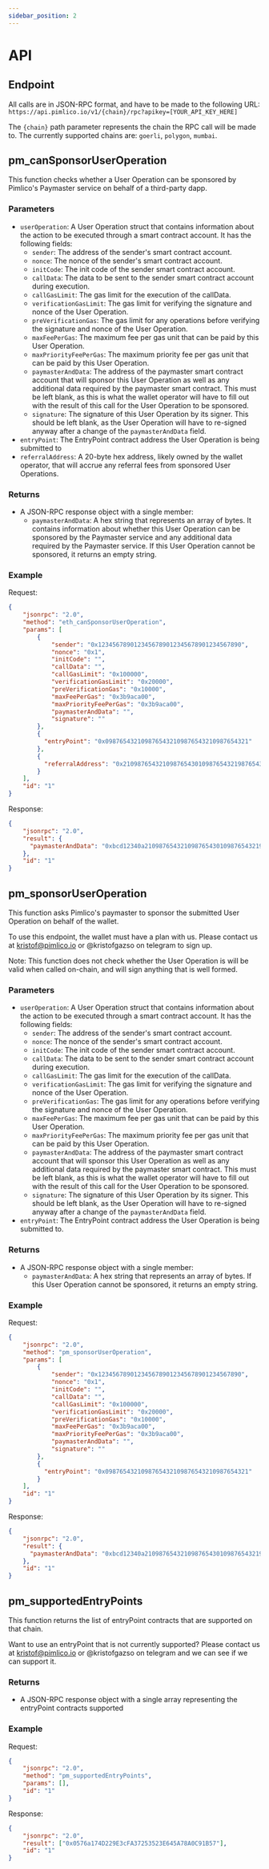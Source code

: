 ```yaml
---
sidebar_position: 2
---
```


# API

## Endpoint

All calls are in JSON-RPC format, and have to be made to the following URL:
`https://api.pimlico.io/v1/{chain}/rpc?apikey=[YOUR_API_KEY_HERE]`

The `{chain}` path parameter represents the chain the RPC call will be made to. The currently supported chains are: `goerli`, `polygon`, `mumbai`.

## pm_canSponsorUserOperation

This function checks whether a User Operation can be sponsored by Pimlico's Paymaster service on behalf of a third-party dapp.

### Parameters

- `userOperation`: A User Operation struct that contains information about the action to be executed through a smart contract account. It has the following fields:
  - `sender`: The address of the sender's smart contract account.
  - `nonce`: The nonce of the sender's smart contract account.
  - `initCode`: The init code of the sender smart contract account.
  - `callData`: The data to be sent to the sender smart contract account during execution.
  - `callGasLimit`: The gas limit for the execution of the callData.
  - `verificationGasLimit`: The gas limit for verifying the signature and nonce of the User Operation.
  - `preVerificationGas`: The gas limit for any operations before verifying the signature and nonce of the User Operation.
  - `maxFeePerGas`: The maximum fee per gas unit that can be paid by this User Operation.
  - `maxPriorityFeePerGas`: The maximum priority fee per gas unit that can be paid by this User Operation.
  - `paymasterAndData`: The address of the paymaster smart contract account that will sponsor this User Operation as well as any additional data required by the paymaster smart contract. This must be left blank, as this is what the wallet operator will have to fill out with the result of this call for the User Operation to be sponsored.
  - `signature`: The signature of this User Operation by its signer. This should be left blank, as the User Operation will have to re-signed anyway after a change of the `paymasterAndData` field.
- `entryPoint`: The EntryPoint contract address the User Operation is being submitted to
- `referralAddress`: A 20-byte hex address, likely owned by the wallet operator, that will accrue any referral fees from sponsored User Operations.

### Returns

- A JSON-RPC response object with a single member:
  - `paymasterAndData`: A hex string that represents an array of bytes. It contains information about whether this User Operation can be sponsored by
the Paymaster service and any additional data required by
the Paymaster service. If this User Operation cannot be sponsored, it returns an empty string.

### Example

Request:

```json
{
    "jsonrpc": "2.0",
    "method": "eth_canSponsorUserOperation",
    "params": [
        {
            "sender": "0x1234567890123456789012345678901234567890",
            "nonce": "0x1",
            "initCode": "",
            "callData": "",
            "callGasLimit": "0x100000",
            "verificationGasLimit": "0x20000",
            "preVerificationGas": "0x10000",
            "maxFeePerGas": "0x3b9aca00",
            "maxPriorityFeePerGas": "0x3b9aca00",
            "paymasterAndData": "",
            "signature": ""
        },
        {
          "entryPoint": "0x0987654321098765432109876543210987654321"
        },
        {
          "referralAddress": "0x2109876543210987654301098765432198765432"
        }
    ],
    "id": "1"
}
```

Response:

```json
{
    "jsonrpc": "2.0",
    "result": {
      "paymasterAndData": "0xbcd12340a2109876543210987654301098765432198765432"
    },
    "id": "1"
}
```

## pm_sponsorUserOperation

This function asks Pimlico's paymaster to sponsor the submitted User Operation on behalf of the wallet. 

To use this endpoint, the wallet must have a plan with us. Please contact us at kristof@pimlico.io or @kristofgazso on telegram to sign up.

Note: This function does not check whether the User Operation is will be valid when called on-chain, and will sign anything that is well formed. 

### Parameters

- `userOperation`: A User Operation struct that contains information about the action to be executed through a smart contract account. It has the following fields:
  - `sender`: The address of the sender's smart contract account.
  - `nonce`: The nonce of the sender's smart contract account.
  - `initCode`: The init code of the sender smart contract account.
  - `callData`: The data to be sent to the sender smart contract account during execution.
  - `callGasLimit`: The gas limit for the execution of the callData.
  - `verificationGasLimit`: The gas limit for verifying the signature and nonce of the User Operation.
  - `preVerificationGas`: The gas limit for any operations before verifying the signature and nonce of the User Operation.
  - `maxFeePerGas`: The maximum fee per gas unit that can be paid by this User Operation.
  - `maxPriorityFeePerGas`: The maximum priority fee per gas unit that can be paid by this User Operation.
  - `paymasterAndData`: The address of the paymaster smart contract account that will sponsor this User Operation as well as any additional data required by the paymaster smart contract. This must be left blank, as this is what the wallet operator will have to fill out with the result of this call for the User Operation to be sponsored.
  - `signature`: The signature of this User Operation by its signer. This should be left blank, as the User Operation will have to re-signed anyway after a change of the `paymasterAndData` field.
- `entryPoint`: The EntryPoint contract address the User Operation is being submitted to.

### Returns

- A JSON-RPC response object with a single member:
  - `paymasterAndData`: A hex string that represents an array of bytes. If this User Operation cannot be sponsored, it returns an empty string.

### Example

Request:

```json
{
    "jsonrpc": "2.0",
    "method": "pm_sponsorUserOperation",
    "params": [
        {
            "sender": "0x1234567890123456789012345678901234567890",
            "nonce": "0x1",
            "initCode": "",
            "callData": "",
            "callGasLimit": "0x100000",
            "verificationGasLimit": "0x20000",
            "preVerificationGas": "0x10000",
            "maxFeePerGas": "0x3b9aca00",
            "maxPriorityFeePerGas": "0x3b9aca00",
            "paymasterAndData": "",
            "signature": ""
        },
        {
          "entryPoint": "0x0987654321098765432109876543210987654321"
        }
    ],
    "id": "1"
}
```

Response:

```json
{
    "jsonrpc": "2.0",
    "result": {
      "paymasterAndData": "0xbcd12340a2109876543210987654301098765432198765432"
    },
    "id": "1"
}
```

## pm_supportedEntryPoints

This function returns the list of entryPoint contracts that are supported on that chain.

Want to use an entryPoint that is not currently supported? Please contact us at kristof@pimlico.io or @kristofgazso on telegram and we can see if we can support it.

### Returns

- A JSON-RPC response object with a single array representing the entryPoint contracts supported

### Example

Request:

```json
{
    "jsonrpc": "2.0",
    "method": "pm_supportedEntryPoints",
    "params": [],
    "id": "1"
}
```

Response:

```json
{
    "jsonrpc": "2.0",
    "result": ["0x0576a174D229E3cFA37253523E645A78A0C91B57"],
    "id": "1"
}
```
